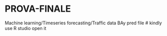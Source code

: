 # PROVA-FINALE
Machine learning/Timeseries forecasting/Traffic data
BAy pred file # kindly use R studio open it
